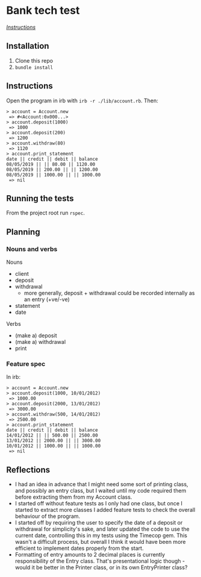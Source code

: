 # Bank tech test

*[Instructions](instructions.md)*

## Installation

1. Clone this repo
2. `bundle install`

## Instructions

Open the program in irb with `irb -r ./lib/account.rb`. Then:

```
> account = Account.new
 => #<Account:0x000...>
> account.deposit(1000)
 => 1000
> account.deposit(200)
 => 1200
> account.withdraw(80)
 => 1120
> account.print_statement
date || credit || debit || balance
08/05/2019 || || 80.00 || 1120.00
08/05/2019 || 200.00 || || 1200.00
08/05/2019 || 1000.00 || || 1000.00
 => nil
```

## Running the tests

From the project root run `rspec`.

## Planning
### Nouns and verbs

Nouns
- client
- deposit
- withdrawal
  - more generally, deposit + withdrawal could be recorded internally as an entry (+ve/-ve)
- statement
- date

Verbs
- (make a) deposit
- (make a) withdrawal
- print

### Feature spec

In irb:
```
> account = Account.new
> account.deposit(1000, 10/01/2012)
 => 1000.00
> account.deposit(2000, 13/01/2012)
 => 3000.00
> account.withdraw(500, 14/01/2012)
 => 2500.00
> account.print_statement
date || credit || debit || balance
14/01/2012 || || 500.00 || 2500.00
13/01/2012 || 2000.00 || || 3000.00
10/01/2012 || 1000.00 || || 1000.00
 => nil
```

## Reflections

- I had an idea in advance that I might need some sort of printing class, and possibly an entry class, but I waited until my code required them before extracting them from my Account class.
- I started off without feature tests as I only had one class, but once I started to extract more classes I added feature tests to check the overall behaviour of the program.
- I started off by requiring the user to specify the date of a deposit or withdrawal for simplicity's sake, and later updated the code to use the current date, controlling this in my tests using the Timecop gem. This wasn't a difficult process, but overall I think it would have been more efficient to implement dates properly from the start.
- Formatting of entry amounts to 2 decimal places is currently responsibility of the Entry class. That's presentational logic though - would it be better in the Printer class, or in its own EntryPrinter class?
